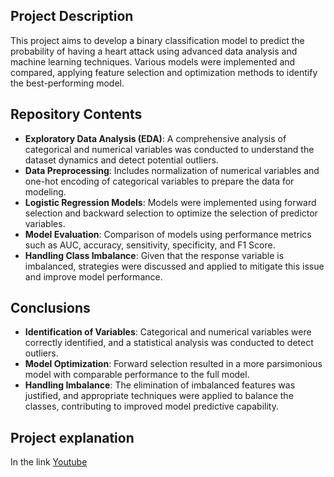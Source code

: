 ## Project Description

This project aims to develop a binary classification model to predict the probability of having a heart attack using advanced data analysis and machine learning techniques. Various models were implemented and compared, applying feature selection and optimization methods to identify the best-performing model.

## Repository Contents

- **Exploratory Data Analysis (EDA)**: A comprehensive analysis of categorical and numerical variables was conducted to understand the dataset dynamics and detect potential outliers.
- **Data Preprocessing**: Includes normalization of numerical variables and one-hot encoding of categorical variables to prepare the data for modeling.
- **Logistic Regression Models**: Models were implemented using forward selection and backward selection to optimize the selection of predictor variables.
- **Model Evaluation**: Comparison of models using performance metrics such as AUC, accuracy, sensitivity, specificity, and F1 Score.
- **Handling Class Imbalance**: Given that the response variable is imbalanced, strategies were discussed and applied to mitigate this issue and improve model performance.

## Conclusions

- **Identification of Variables**: Categorical and numerical variables were correctly identified, and a statistical analysis was conducted to detect outliers.
- **Model Optimization**: Forward selection resulted in a more parsimonious model with comparable performance to the full model.
- **Handling Imbalance**: The elimination of imbalanced features was justified, and appropriate techniques were applied to balance the classes, contributing to improved model predictive capability.

## Project explanation
In the link [Youtube](https://youtu.be/u65J8Rdlb14)
